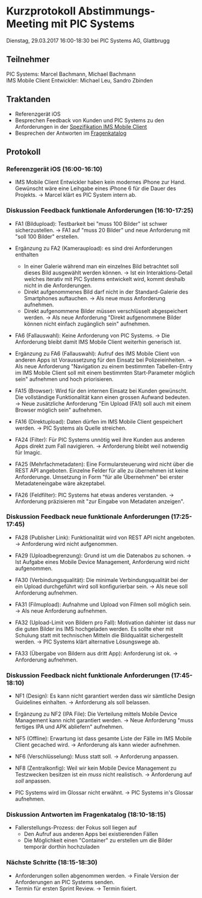 # Kurzprotokoll Abstimmungs-Meeting mit PIC Systems

Dienstag, 29.03.2017 16:00-18:30 bei PIC Systems AG, Glattbrugg

## Teilnehmer
PIC Systems: Marcel Bachmann, Michael Bachmann  
IMS Mobile Client Entwickler: Michael Leu, Sandro Zbinden  

## Traktanden
- Referenzgerät iOS
- Besprechen Feedback von Kunden und PIC Systems zu den Anforderungen in der [Spezifikation IMS Mobile Client](https://github.com/IMSmobile/app/blob/master/docs/spec.md)
- Besprechen der Antworten im [Fragenkatalog](https://github.com/IMSmobile/app/blob/master/docs/questions.md)

## Protokoll

### Referenzgerät iOS (16:00-16:10)
- IMS Mobile Client Entwickler haben kein modernes iPhone zur Hand. Gewünscht wäre eine Leihgabe eines iPhone 6 für die Dauer des Projekts. → Marcel klärt es PIC System intern ab. 

### Diskussion Feedback funktionale Anforderungen (16:10-17:25)

- FA1 (Bildupload): Testbarkeit bei "muss 100 Bilder" ist schwer sicherzustellen. → FA1 auf "muss 20 Bilder" und neue Anforderung mit "soll 100 Bilder" erstellen.

- Ergänzung zu FA2 (Kameraupload): es sind drei Anforderungen enthalten
  - In einer Galerie während man ein einzelnes Bild betrachtet soll dieses Bild ausgewählt werden können. → Ist ein Interaktions-Detail welches iterativ mit PIC Systems entwickelt wird, kommt deshalb nicht in die Anforderungen.
  - Direkt aufgenommenes Bild darf nicht in der Standard-Galerie des Smartphones auftauchen. → Als neue muss Anforderung aufnehmen.
  - Direkt aufgenommene Bilder müssen verschlüsselt abgespeichert werden. → Als neue Anforderung "Direkt aufgenommene Bilder können nicht einfach zugänglich sein" aufnehmen.
  
- FA6 (Fallauswahl): Keine Anforderung von PIC Systems. → Die Anforderung bleibt damit IMS Mobile Client weiterhin generisch ist.
- Ergänzung zu FA6 (Fallauswahl): Aufruf des IMS Mobile Client von anderen Apps ist Voraussetzung für den Einsatz bei Polizeieinheiten. → Als neue Anforderung "Navigation zu einem bestimmten Tabellen-Entry im IMS Mobile Client soll mit einem bestimmten Start-Parameter möglich sein" aufnehmen und hoch priorisieren.

- FA15 (Browser): Wird für den internen Einsatz bei Kunden gewünscht. Die vollständige Funktionalität kann einen grossen Aufwand bedeuten. → Neue zusätzliche Anforderung "Ein Upload (FA1) soll auch mit einem Browser möglich sein" aufnehmen.

- FA16 (Direktupload): Daten dürfen im IMS Mobile Client gespeichert werden. → PIC Systems als Quelle streichen.

- FA24 (Filter): Für PIC Systems unnötig weil ihre Kunden aus anderen Apps direkt zum Fall navigieren. → Anforderung bleibt weil notwendig für Imagic.

- FA25 (Mehrfachmetadaten): Eine Formularsteuerung wird nicht über die REST API angeboten. Einzelne Felder für alle zu übernehmen ist keine Anforderunge. Umsetzung in Form "für alle Übernehmen" bei erster Metadateneingabe wäre akzeptabel.

- FA26 (Feldfilter): PIC Systems hat etwas anderes verstanden. → Anforderung präzisieren mit "zur Eingabe von Metadaten anzeigen".

### Diskussion Feedback neue funktionale Anforderungen (17:25-17:45)

- FA28 (Publisher Link): Funktionalität wird von REST API nicht angeboten. → Anforderung wird nicht aufgenommen.

- FA29 (Uploadbegrenzung): Grund ist um die Datenabos zu schonen. → Ist Aufgabe eines Mobile Device Management, Anforderung wird nicht aufgenommen.

- FA30 (Verbindungsqualität): Die minimale Verbindungsqualität bei der ein Upload durchgeführt wird soll konfigurierbar sein. → Als neue soll Anforderung aufnehmen.

- FA31 (Filmupload): Aufnahme und Upload von Filmen soll möglich sein. → Als neue Anforderung aufnehmen.

- FA32 (Upload-Limit von Bildern pro Fall): Motivation dahinter ist dass nur die guten Bilder ins IMS hochgeladen werden. Es sollte eher mit Schulung statt mit technischen Mitteln die Bildqualität sichergestellt werden. → PIC Systems klärt alternative Lösungswege ab.

- FA33 (Übergabe von Bildern aus dritt App): Anforderung ist ok. → Anforderung aufnehmen.

### Diskussion Feedback nicht funktionale Anforderungen (17:45-18:10)

- NF1 (Design): Es kann nicht garantiert werden dass wir sämtliche Design Guidelines einhalten. → Anforderung als soll belassen.

- Ergänzung zu NF2 (IPA File): Die Verteilung mittels Mobile Device Management kann nicht garantiert werden. → Neue Anforderung "muss fertiges IPA und APK abliefern" aufnehmen.

- NF5 (Offline): Erwartung ist dass gesamte Liste der Fälle im IMS Mobile Client gecached wird. → Anforderung als kann wieder aufnehmen.

- NF6 (Verschlüsselung): Muss statt soll. → Anforderung anpassen.

- NF8 (Zentralkonfig): Weil wir kein Mobile Device Management zu Testzwecken besitzen ist ein _muss_ nicht realistisch. → Anforderung auf _soll_ anpassen.

- PIC Systems wird im Glossar nicht erwähnt. → PIC Systems in's Glossar aufnehmen.

### Diskussion Antworten im Fragenkatalog (18:10-18:15)

- Fallerstellungs-Prozess: der Fokus soll liegen auf
  - Den Aufruf aus anderen Apps bei existierenden Fällen
  - Die Möglichkeit einen "Container" zu erstellen um die Bilder temporär dorthin hochzuladen

### Nächste Schritte (18:15-18:30)

- Anforderungen sollen abgenommen werden. → Finale Version der Anforderungen an PIC Systems senden.
- Termin für ersten Sprint Review. → Termin fixiert.
